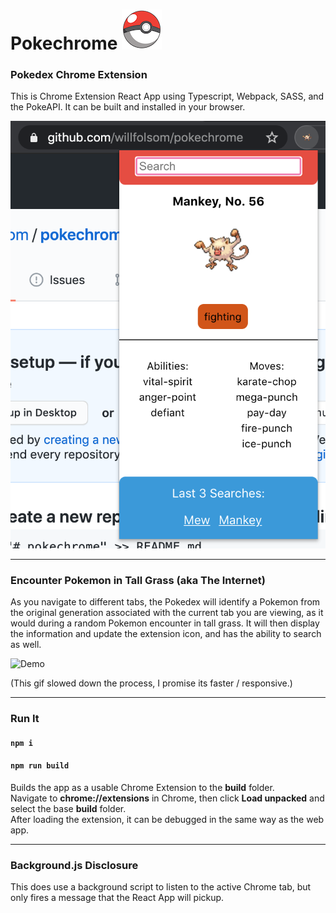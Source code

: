 # Pokechrome ![](public/pokeball64.png)

### Pokedex Chrome Extension

This is Chrome Extension React App using Typescript, Webpack, SASS, and the PokeAPI. It can be built and installed in your browser.<br/>

![Pokechrome](public/screeny.png)

---

### Encounter Pokemon in Tall Grass (aka The Internet)

As you navigate to different tabs, the Pokedex will identify a Pokemon from the original generation associated with the current tab you are viewing, as it would during a random Pokemon encounter in tall grass. It will then display the information and update the extension icon, and has the ability to search as well.<br/>

![Demo](public/demo.gif)

(This gif slowed down the process, I promise its faster / responsive.)

---

### Run It

#### `npm i`

#### `npm run build`

Builds the app as a usable Chrome Extension to the **build** folder.<br/>
Navigate to **chrome://extensions** in Chrome, then click **Load unpacked** and select the base **build** folder.<br/>
After loading the extension, it can be debugged in the same way as the web app.

---

### Background.js Disclosure

This does use a background script to listen to the active Chrome tab, but only fires a message that the React App will pickup.
